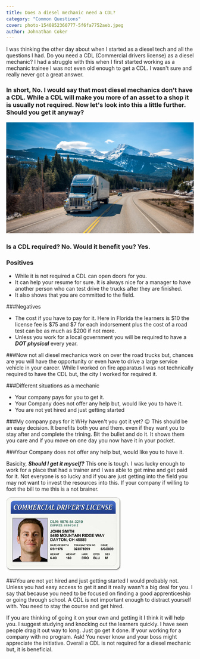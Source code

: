 ```yaml
---
title: Does a diesel mechanic need a CDL?
category: "Common Questions"
cover: photo-1540852360777-5f6fa7752aeb.jpeg
author: Johnathan Coker
---
```


I was thinking the other day about when I started as a diesel tech and all the questions I had. Do you need a CDL (Commercial drivers license) as a diesel mechanic? I had a struggle with this when I first started working as a mechanic trainee I was not even old enough to get a CDL. I wasn't sure and really never got a great answer. 

### In short, No. I would say that most diesel mechanics don't have a CDL. While a CDL will make you more of an asset to a shop it is usually not required. Now let's look into this a little further. Should you get it anyway? 


![unsplash.com](./photo-1540852360777-5f6fa7752aeb.jpeg)

### Is a CDL required? No. Would it benefit you? Yes.

### Positives 

* While it is not required a CDL can open doors for you. 
* It can help your resume for sure. It is always nice for a manager to have another person who can test drive the trucks after they are finished. 
* It also shows that you are committed to the field. 

###Negatives

* The cost if you have to pay for it. Here in Florida the learners is $10 the license fee is $75 and $7 for each indorsement plus the cost of a road test can be as much as $200 if not more. 
* Unless you work for a local government you will be required to have a ***DOT physical*** every year.


###Now not all diesel mechanics work on over the road trucks 
but, chances are you will have the opportunity or even have to drive a large service vehicle in your career. While I worked on fire apparatus I was not technically required to have the CDL but, the city I worked for required it. 

###Different situations as a mechanic

* Your company pays for you to get it.
* Your Company does not offer any help but, would like you to have it.
* You are not yet hired and just getting started

###My company pays for it
WHy haven't you got it yet? 😉 This should be an easy decision. It benefits both you and them. even if they want you to stay after and complete the trining. Bit the bullet and do it. It shows them you care and if you move on one day you now have it in your pocket. 

###Your Company does not offer any help but, would like you to have it.

Basicity, ***Should I get it myself?*** This one is tough. I was lucky enough to work for a place that had a trainer and I was able to get mine and get paid for it. Not everyone is so lucky and if you are just getting into the field you may not want to invest the resources into this. If your company if willing to foot the bill to me this is a not brainer. 

![test](./cdl-license.jpg)

###You are not yet hired and just getting started
I would probably not. Unless you had easy access to get it and it really wasn't a big deal for you. I say that because you need to be focused on finding a good apprenticeship or going through school. A CDL is not important enough to distract yourself with. You need to stay the course and get hired. 


If you are thinking of going it on your own and getting it I think it will help you. I suggest studying and knocking out the learners quickly. I have seen people drag it out way to long. Just go get it done. If your working for a company with no program. Ask! You never know and your boss might appreciate the initiative. Overall a CDL is not required for a diesel mechanic but, it is beneficial. 
